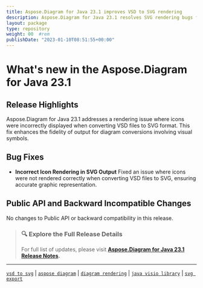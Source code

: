 ```yaml
---
title: Aspose.Diagram for Java 23.1 improves VSD to SVG rendering
description: Aspose.Diagram for Java 23.1 resolves SVG rendering bugs from VSD files, ensuring accurate icon display during conversion.
layout: package
type: repository
weight: 00	#rem
publishDate: "2023-01-10T08:51:55+00:00"
---
```


# What's new in the Aspose.Diagram for Java 23.1

## Release Highlights

Aspose.Diagram for Java 23.1 addresses a rendering issue where icons were incorrectly displayed when converting VSD files to SVG format. This fix enhances the fidelity of output for diagram conversions involving visual symbols.

## Bug Fixes

- **Incorrect Icon Rendering in SVG Output**
  Fixed an issue where icons were not rendered correctly when converting VSD files to SVG, ensuring accurate graphic representation.

## Public API and Backward Incompatible Changes

No changes to Public API or backward compatibility in this release.

> ### 🔍 Explore the Full Release Details
>
> For full list of updates, please visit **[Aspose.Diagram for Java 23.1 Release Notes](https://releases.aspose.com/diagram/java/release-notes/2023/aspose-diagram-for-java-23-1-release-notes/).**

---

[`vsd to svg`](https://search.aspose.com/q/vsd-to-svg.html) | [`aspose diagram`](https://search.aspose.com/q/aspose-diagram.html) | [`diagram rendering`](https://search.aspose.com/q/diagram-rendering.html) | [`java visio library`](https://search.aspose.com/q/java-visio-library.html) | [`svg export`](https://search.aspose.com/q/svg-export.html)
